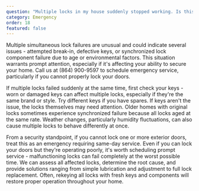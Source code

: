 ```yaml
---
question: "Multiple locks in my house suddenly stopped working. Is this an emergency?"
category: Emergency
order: 18
featured: false
---
```


Multiple simultaneous lock failures are unusual and could indicate several issues - attempted break-in, defective keys, or synchronized lock component failure due to age or environmental factors. This situation warrants prompt attention, especially if it's affecting your ability to secure your home. Call us at (864) 900-9597 to schedule emergency service, particularly if you cannot properly lock your doors.

If multiple locks failed suddenly at the same time, first check your keys - worn or damaged keys can affect multiple locks, especially if they're the same brand or style. Try different keys if you have spares. If keys aren't the issue, the locks themselves may need attention. Older homes with original locks sometimes experience synchronized failure because all locks aged at the same rate. Weather changes, particularly humidity fluctuations, can also cause multiple locks to behave differently at once.

From a security standpoint, if you cannot lock one or more exterior doors, treat this as an emergency requiring same-day service. Even if you can lock your doors but they're operating poorly, it's worth scheduling prompt service - malfunctioning locks can fail completely at the worst possible time. We can assess all affected locks, determine the root cause, and provide solutions ranging from simple lubrication and adjustment to full lock replacement. Often, rekeying all locks with fresh keys and components will restore proper operation throughout your home.
